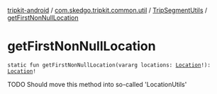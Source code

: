 [tripkit-android](../../index.md) / [com.skedgo.tripkit.common.util](../index.md) / [TripSegmentUtils](index.md) / [getFirstNonNullLocation](./get-first-non-null-location.md)

# getFirstNonNullLocation

`static fun getFirstNonNullLocation(vararg locations: `[`Location`](../../com.skedgo.tripkit.common.model/-location/index.md)`!): `[`Location`](../../com.skedgo.tripkit.common.model/-location/index.md)`!`

TODO Should move this method into so-called 'LocationUtils'

